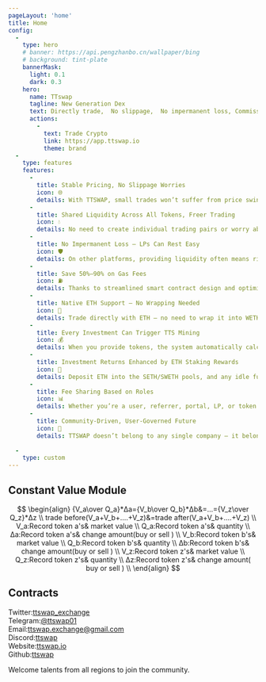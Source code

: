 ```yaml
---
pageLayout: 'home'
title: Home
config:
  -
    type: hero
    # banner: https://api.pengzhanbo.cn/wallpaper/bing
    # background: tint-plate
    bannerMask:
      light: 0.1
      dark: 0.3
    hero:
      name: TTswap
      tagline: New Generation Dex
      text: Directly trade,  No slippage,  No impermanent loss, Commission allocation by role, Lower gas
      actions:
        -
          text: Trade Crypto
          link: https://app.ttswap.io
          theme: brand  
  -
    type: features
    features:
      -
        title: Stable Pricing, No Slippage Worries
        icon: 🌐
        details: With TTSWAP, small trades won’t suffer from price swings. What you see is what you get — making your trading experience more predictable and controlled.
      -
        title: Shared Liquidity Across All Tokens, Freer Trading
        icon: 💧
        details: No need to create individual trading pairs or worry about “low liquidity.” TTSWAP enables all pairs to share a unified super pool for the same token, resulting in faster and smoother trades.
      -
        title: No Impermanent Loss — LPs Can Rest Easy
        icon: 🛡️
        details: On other platforms, providing liquidity often means risking losses due to price fluctuations — known as impermanent loss. TTSWAP’s mechanism effectively avoids this, so your assets stay safe.
      -
        title: Save 50%–90% on Gas Fees
        icon: ⛽
        details: Thanks to streamlined smart contract design and optimized logic, every transaction on TTSWAP saves you real money on gas — significantly more efficient than traditional platforms.
      -
        title: Native ETH Support — No Wrapping Needed
        icon: 🔁
        details: Trade directly with ETH — no need to wrap it into WETH first. It’s faster and more convenient, all in one step.
      -
        title: Every Investment Can Trigger TTS Mining
        icon: 💰
        details: When you provide tokens, the system automatically calculates your contribution’s value and initiates secondary mining — earning you extra TTS rewards.
      -
        title: Investment Returns Enhanced by ETH Staking Rewards
        icon: 🌱
        details: Deposit ETH into the SETH/SWETH pools, and any idle funds will be automatically staked via Rocketpool — earning an additional 3–5% APY.
      -
        title: Fee Sharing Based on Roles 
        icon: 📊
        details: Whether you’re a user, referrer, portal, LP, or token project — you get a share of the trading fees. Everyone benefits and can participate.
      -
        title: Community-Driven, User-Governed Future
        icon: 👥
        details: TTSWAP doesn’t belong to any single company — it belongs to the community. Its direction and reward mechanisms are guided by community consensus.
  
  -
    type: custom
---
```

## Constant Value Module
$$
\begin{align}
    {V_a\over Q_a}*Δa={V_b\over Q_b}*Δb&=...={V_z\over Q_z}*Δz  \\
    trade before(V_a+V_b+....+V_z)&=trade after(V_a+V_b+....+V_z)  \\
    V_a:Record token a's& market value  \\
    Q_a:Record token a's& quantity  \\
    Δa:Record token a's& change amount(buy or sell )  \\
    V_b:Record token b's& market value   \\
    Q_b:Record token b's& quantity  \\
    Δb:Record token b's& change amount(buy or sell )  \\
    V_z:Record token z's& market value   \\
    Q_z:Record token z's& quantity  \\
    Δz:Record token z's& change amount( buy or sell )   \\
\end{align}
$$


## Contracts
Twitter:[ttswap_exchange](https://x.com/ttswap_exchange)  
Telegram:[@ttswap01](https://t.me/ttswap01)  
Email:[ttswap.exchange@gmail.com](mailto:ttswap.exchange@gmail.com)  
Discord:[ttswap](https://discord.gg/XygqnmQgX3)  
Website:[ttswap.io](http://www.ttswap.io)    
Github:[ttswap](http://github.com/ttswap)  

Welcome talents from all regions to join the community.